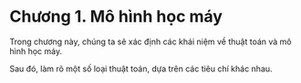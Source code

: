# Chương 1. Mô hình học máy

Trong chương này, chúng ta sẽ xác định các khái niệm về thuật toán và mô hình học máy.

Sau đó, làm rõ một số loại thuật toán, dựa trên các tiêu chí khác nhau.
